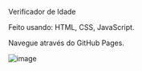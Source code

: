 Verificador de Idade 

Feito usando: HTML, CSS, JavaScript.

Navegue através do GitHub Pages.

![image](https://user-images.githubusercontent.com/105178774/184779941-c5452470-2410-4e65-a983-29453daf335a.png)
